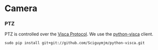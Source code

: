 # Camera

### PTZ

PTZ is controlled over the [Visca Protocol](https://en.wikipedia.org/wiki/VISCA_Protocol).
We use the [python-visca](https://github.com/Sciguymjm/python-visca) client.
```
sudo pip install git+git://github.com/Sciguymjm/python-visca.git
```
